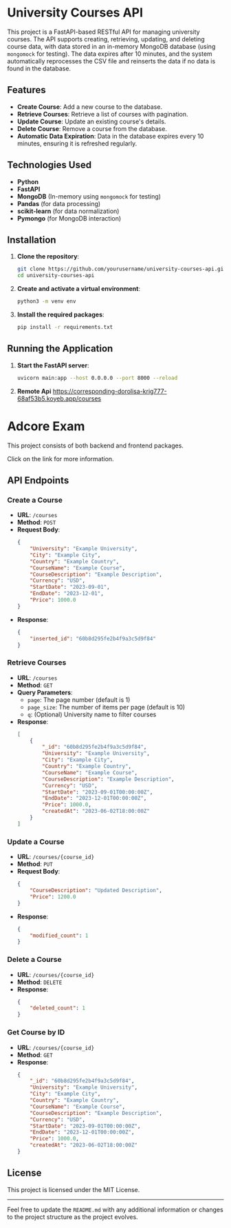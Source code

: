 # University Courses API

This project is a FastAPI-based RESTful API for managing university courses. The API supports creating, retrieving, updating, and deleting course data, with data stored in an in-memory MongoDB database (using `mongomock` for testing). The data expires after 10 minutes, and the system automatically reprocesses the CSV file and reinserts the data if no data is found in the database.

## Features

- **Create Course**: Add a new course to the database.
- **Retrieve Courses**: Retrieve a list of courses with pagination.
- **Update Course**: Update an existing course's details.
- **Delete Course**: Remove a course from the database.
- **Automatic Data Expiration**: Data in the database expires every 10 minutes, ensuring it is refreshed regularly.

## Technologies Used

- **Python**
- **FastAPI**
- **MongoDB** (In-memory using `mongomock` for testing)
- **Pandas** (for data processing)
- **scikit-learn** (for data normalization)
- **Pymongo** (for MongoDB interaction)

## Installation

1. **Clone the repository**:
    ```bash
    git clone https://github.com/yourusername/university-courses-api.git
    cd university-courses-api
    ```

2. **Create and activate a virtual environment**:
    ```bash
    python3 -m venv env
    ```

3. **Install the required packages**:
    ```bash
    pip install -r requirements.txt
    ```

## Running the Application

1. **Start the FastAPI server**:
    ```bash
    uvicorn main:app --host 0.0.0.0 --port 8000 --reload
    ```

2. **Remote Api**
    https://corresponding-dorolisa-krig777-68af53b5.koyeb.app/courses


# Adcore Exam

This project consists of both backend and frontend packages.

Click on the link for more information.

## API Endpoints

### Create a Course

- **URL**: `/courses`
- **Method**: `POST`
- **Request Body**:
    ```json
    {
        "University": "Example University",
        "City": "Example City",
        "Country": "Example Country",
        "CourseName": "Example Course",
        "CourseDescription": "Example Description",
        "Currency": "USD",
        "StartDate": "2023-09-01",
        "EndDate": "2023-12-01",
        "Price": 1000.0
    }
    ```
- **Response**:
    ```json
    {
        "inserted_id": "60b8d295fe2b4f9a3c5d9f84"
    }
    ```

### Retrieve Courses

- **URL**: `/courses`
- **Method**: `GET`
- **Query Parameters**:
    - `page`: The page number (default is 1)
    - `page_size`: The number of items per page (default is 10)
    - `q`: (Optional) University name to filter courses
- **Response**:
    ```json
    [
        {
            "_id": "60b8d295fe2b4f9a3c5d9f84",
            "University": "Example University",
            "City": "Example City",
            "Country": "Example Country",
            "CourseName": "Example Course",
            "CourseDescription": "Example Description",
            "Currency": "USD",
            "StartDate": "2023-09-01T00:00:00Z",
            "EndDate": "2023-12-01T00:00:00Z",
            "Price": 1000.0,
            "createdAt": "2023-06-02T18:00:00Z"
        }
    ]
    ```

### Update a Course

- **URL**: `/courses/{course_id}`
- **Method**: `PUT`
- **Request Body**:
    ```json
    {
        "CourseDescription": "Updated Description",
        "Price": 1200.0
    }
    ```
- **Response**:
    ```json
    {
        "modified_count": 1
    }
    ```

### Delete a Course

- **URL**: `/courses/{course_id}`
- **Method**: `DELETE`
- **Response**:
    ```json
    {
        "deleted_count": 1
    }
    ```

### Get Course by ID

- **URL**: `/courses/{course_id}`
- **Method**: `GET`
- **Response**:
    ```json
    {
        "_id": "60b8d295fe2b4f9a3c5d9f84",
        "University": "Example University",
        "City": "Example City",
        "Country": "Example Country",
        "CourseName": "Example Course",
        "CourseDescription": "Example Description",
        "Currency": "USD",
        "StartDate": "2023-09-01T00:00:00Z",
        "EndDate": "2023-12-01T00:00:00Z",
        "Price": 1000.0,
        "createdAt": "2023-06-02T18:00:00Z"
    }
    ```



## License

This project is licensed under the MIT License.

---

Feel free to update the `README.md` with any additional information or changes to the project structure as the project evolves.